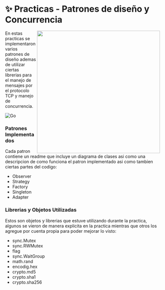 # ✨ Practicas - Patrones de diseño y Concurrencia 


<img src="https://github.com/Ari-Qu3sadillas/Go_DesignPatterns_Platzi/blob/main/repo_assets/ari_godance.gif" width="400" align="right">




<p align="left">
  En estas practicas se implementaron varios patrones de diseño ademas de utilizar ciertas librerias para el manejo de mensajes
  por el protocolo TCP y manejo de concurrencia.

  ![Go](https://img.shields.io/badge/go-%2300ADD8.svg?style=for-the-badge&logo=go&logoColor=white)
  
</p>






### Patrones Implementados
Cada patron contiene un readme que incluye un diagrama de clases asi como una descripcion de como funciona el patron implementado
asi como tambien ciertas partes del codigo:
- Observer
- Strategy
- Factory
- Singleton
- Adapter


### Librerias y Objetos Utilizadas
Estos son objetos y librerias que estuve utilizando durante la practica, algunos se vieron de manera explicita en la practica mientras
que otros los agregue por cuenta propia para poder mejorar lo visto:
- sync.Mutex
- sync.RWMutex
- flag
- sync.WaitGroup
- math.rand
- encodig.hex
- crypto.md5
- crypto.sha1
- crypto.sha256
